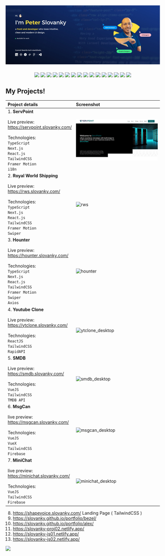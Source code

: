 ![My Skills](/img/cover.jpeg)

###

<div align="center">
  <img src="https://skillicons.dev/icons?i=html" height="48" />
  <img src="https://skillicons.dev/icons?i=css" height="48" />
  <img src="https://skillicons.dev/icons?i=js" height="48" />
  <img src="https://skillicons.dev/icons?i=ts" height="48" />
  <img src="https://skillicons.dev/icons?i=tailwind" height="48" />
  <img src="https://skillicons.dev/icons?i=bootstrap" height="48" />
  <img src="https://skillicons.dev/icons?i=react" height="48" />
  <img src="https://skillicons.dev/icons?i=next" height="48" />
  <img src="https://skillicons.dev/icons?i=redux" height="48" />
  <img src="https://skillicons.dev/icons?i=vue" height="48" />
  <img src="https://skillicons.dev/icons?i=nuxt" height="48" />
  <img src="https://skillicons.dev/icons?i=pinia" height="48" />
  <img src="https://skillicons.dev/icons?i=firebase" height="48" />
  <img src="https://skillicons.dev/icons?i=supabase" height="48" />
  <img src="https://skillicons.dev/icons?i=wordpress" height="48" />
  <img src="https://skillicons.dev/icons?i=figma" height="48" />
</div>

###

## My Projects!

| Project details | Screenshot |
| :------------- | :------------- |
| 1. __ServPoint__ <br/><br/> Live preview: <br/> https://servpoint.slovanky.com/ <br/><br/> Technologies: <br/> `TypeScript` <br/> `Next.js` <br/> `React.js` <br/> `TailwindCSS` <br/> `Framer Motion` <br/> `i18n` | ![rws](/img/servpoint-screen.jpeg) |
| 2. __Royal World Shipping__ <br/><br/> Live preview: <br/> https://rws.slovanky.com/ <br/><br/> Technologies: <br/> `TypeScript` <br/> `Next.js` <br/> `React.js` <br/> `TailwindCSS` <br/> `Framer Motion` <br/> `Swiper` | ![rws](https://github.com/slovanky/slovanky/assets/32720865/b0febdd3-d9a5-4747-abb6-a3666c48c8c5) |
| 3. __Hounter__ <br/><br/> Live preview: <br/> https://hounter.slovanky.com/ <br/><br/> Technologies: <br/> `TypeScript` <br/> `Next.js` <br/> `React.js` <br/> `TailwindCSS` <br/> `Framer Motion` <br/> `Swiper` <br/> `Axios` | ![hounter](https://github.com/slovanky/slovanky/assets/32720865/4e374bdb-79ff-4087-b85f-5bcdcc5d44b5) |
| 4. __Youtube Clone__ <br/><br/> Live preview: <br/> https://ytclone.slovanky.com/ <br/><br/> Technologies: <br/> `ReactJS` <br/> `TailwindCSS` <br/> `RapidAPI` | ![ytclone_desktop](https://user-images.githubusercontent.com/32720865/189469702-a16317c6-2395-4933-8d1f-78adfe155c26.png) |
| 5. __SMDB__ <br/><br/> Live preview: <br/> https://smdb.slovanky.com/ <br/><br/> Technologies: <br/> `VueJS` <br/> `TailwindCSS` <br/> `TMDB API` | ![smdb_desktop](https://user-images.githubusercontent.com/32720865/189470078-a74d52ab-a4bf-4138-a75e-cb5169271aef.png) |
| 6. __MsgCan__ <br/><br/>live preview: <br/> https://msgcan.slovanky.com/ <br/><br/> Technologies: <br/> `VueJS` <br/> `VueX` <br/> `TailwindCSS` <br/> `Firebase` | ![msgcan_desktop](https://user-images.githubusercontent.com/32720865/189479728-20af0db5-721b-4df8-8ec4-a8e5e39d572f.png) |
| 7. __MiniChat__ <br/><br/>live preview: <br/> https://minichat.slovanky.com/ <br/><br/> Technologies: <br/> `VueJS` <br/> `TailwindCSS` <br/> `Firebase` | ![minichat_desktop](https://user-images.githubusercontent.com/32720865/189470103-527a3cc4-4b81-4c05-b377-250e936ffaee.png) |


8. https://shapevoice.slovanky.com/ Landing Page ( TailwindCSS )
9. https://slovanky.github.io/portfolio/bezel/
10. https://slovanky.github.io/portfolio/alex/
11. https://slovanky-proj02.netlify.app/
12. https://slovanky-js01.netlify.app/
13. https://slovanky-js02.netlify.app/



![](https://api.visitorbadge.io/api/VisitorHit?user=slovanky&repo=slovanky&style=flat-square&countColor=transparent&labelColor=transparent)
